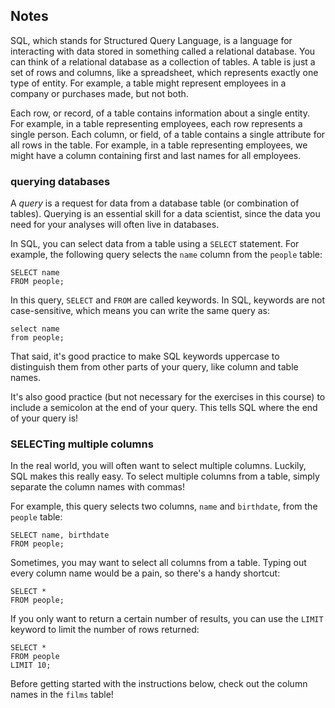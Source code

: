 ## Notes
SQL, which stands for Structured Query Language, is a language for interacting with data stored in something called a relational database.
You can think of a relational database as a collection of tables. A table is just a set of rows and columns, like a spreadsheet, which represents exactly one type of entity. For example, a table might represent employees in a company or purchases made, but not both.

Each row, or record, of a table contains information about a single entity. For example, in a table representing employees, each row represents a single person. Each column, or field, of a table contains a single attribute for all rows in the table. 
For example, in a table representing employees, we might have a column containing first and last names for all employees.

### querying databases
A  _query_  is a request for data from a database table (or combination of tables). Querying is an essential skill for a data scientist, since the data you need for your analyses will often live in databases.

In SQL, you can select data from a table using a  `SELECT`  statement. For example, the following query selects the  `name`  column from the  `people`  table:

```
SELECT name
FROM people;

```

In this query,  `SELECT`  and  `FROM`  are called keywords. In SQL, keywords are not case-sensitive, which means you can write the same query as:

```
select name
from people;

```

That said, it's good practice to make SQL keywords uppercase to distinguish them from other parts of your query, like column and table names.

It's also good practice (but not necessary for the exercises in this course) to include a semicolon at the end of your query. This tells SQL where the end of your query is!


### SELECTing multiple columns

In the real world, you will often want to select multiple columns. Luckily, SQL makes this really easy. To select multiple columns from a table, simply separate the column names with commas!

For example, this query selects two columns,  `name`  and  `birthdate`, from the  `people`  table:

```
SELECT name, birthdate
FROM people;

```

Sometimes, you may want to select all columns from a table. Typing out every column name would be a pain, so there's a handy shortcut:

```
SELECT *
FROM people;

```

If you only want to return a certain number of results, you can use the  `LIMIT`  keyword to limit the number of rows returned:

```
SELECT *
FROM people
LIMIT 10;

```

Before getting started with the instructions below, check out the column names in the  `films`  table!
